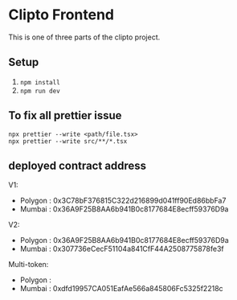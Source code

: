 # Clipto Frontend

This is one of three parts of the clipto project.

## Setup

1.  `npm install`
2.  `npm run dev`

## To fix all prettier issue

```
npx prettier --write <path/file.tsx>
npx prettier --write src/**/*.tsx
```

## deployed contract address

V1:

- Polygon : 0x3C78bF376815C322d216899d041ff90Ed86bbFa7
- Mumbai : 0x36A9F25B8AA6b941B0c8177684E8ecff59376D9a

V2:

- Polygon : 0x36A9F25B8AA6b941B0c8177684E8ecff59376D9a
- Mumbai : 0x307736eCecF51104a841CfF44A2508775878fe3f

Multi-token:

- Polygon :
- Mumbai : 0xdfd19957CA051EafAe566a845806Fc5325f2218c
